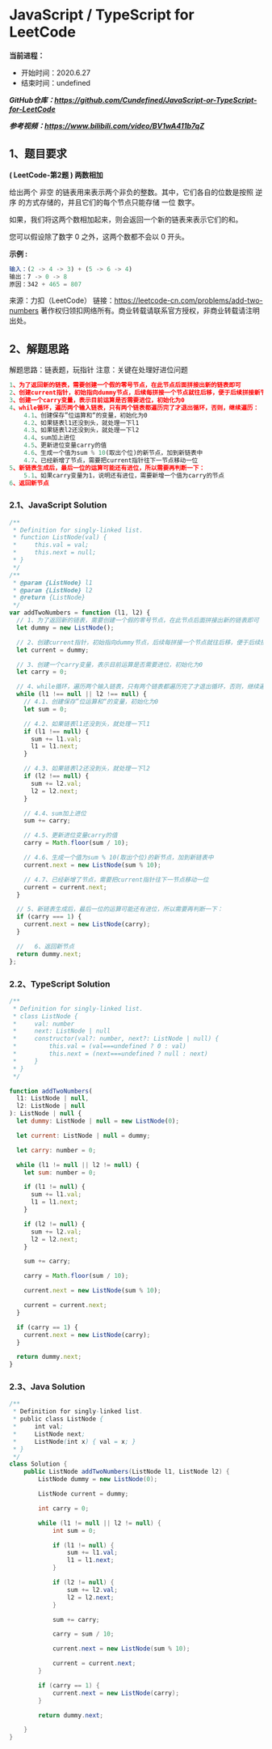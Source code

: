 ﻿# JavaScript / TypeScript for LeetCode 
**当前进程：**

 - 开始时间：2020.6.27 
 - 结束时间：undefined

***GitHub仓库：https://github.com/Cundefined/JavaScript-or-TypeScript-for-LeetCode***

***参考视频：https://www.bilibili.com/video/BV1wA411b7qZ***

## 1、题目要求
**( LeetCode-第2题 )  两数相加**
       
给出两个 非空 的链表用来表示两个非负的整数。其中，它们各自的位数是按照 逆序 的方式存储的，并且它们的每个节点只能存储 一位 数字。

如果，我们将这两个数相加起来，则会返回一个新的链表来表示它们的和。

您可以假设除了数字 0 之外，这两个数都不会以 0 开头。


 **示例 :**

```javascript
输入：(2 -> 4 -> 3) + (5 -> 6 -> 4)
输出：7 -> 0 -> 8
原因：342 + 465 = 807
```
来源：力扣（LeetCode）
链接：https://leetcode-cn.com/problems/add-two-numbers
著作权归领扣网络所有。商业转载请联系官方授权，非商业转载请注明出处。

## 2、解题思路
解题思路：链表题，玩指针
注意：关键在处理好进位问题
```javascript
1、为了返回新的链表，需要创建一个假的零号节点，在此节点后面拼接出新的链表即可
2、创建current指针，初始指向dummy节点，后续每拼接一个节点就往后移，便于后续拼接新节点
3、创建一个carry变量，表示目前运算是否需要进位，初始化为0
4、while循环，遍历两个输入链表，只有两个链表都遍历完了才退出循环，否则，继续遍历：
    4.1、创建保存”位运算和“的变量，初始化为0
    4.2、如果链表l1还没到头，就处理一下l1
    4.3、如果链表l2还没到头，就处理一下l2
    4.4、sum加上进位
    4.5、更新进位变量carry的值
    4.6、生成一个值为sum % 10(取出个位)的新节点，加到新链表中
    4.7、已经新增了节点，需要把current指针往下一节点移动一位
5、新链表生成后，最后一位的运算可能还有进位，所以需要再判断一下：
    5.1、如果carry变量为1，说明还有进位，需要新增一个值为carry的节点
6、返回新节点
```

### 2.1、JavaScript Solution

```javascript
/**
 * Definition for singly-linked list.
 * function ListNode(val) {
 *     this.val = val;
 *     this.next = null;
 * }
 */
/**
 * @param {ListNode} l1
 * @param {ListNode} l2
 * @return {ListNode}
 */
var addTwoNumbers = function (l1, l2) {
  // 1、为了返回新的链表，需要创建一个假的零号节点，在此节点后面拼接出新的链表即可
  let dummy = new ListNode();

  // 2、创建current指针，初始指向dummy节点，后续每拼接一个节点就往后移，便于后续拼接新节点
  let current = dummy;

  // 3、创建一个carry变量，表示目前运算是否需要进位，初始化为0
  let carry = 0;

  // 4、while循环，遍历两个输入链表，只有两个链表都遍历完了才退出循环，否则，继续遍历：
  while (l1 !== null || l2 !== null) {
    // 4.1、创建保存”位运算和“的变量，初始化为0
    let sum = 0;

    // 4.2、如果链表l1还没到头，就处理一下l1
    if (l1 !== null) {
      sum += l1.val;
      l1 = l1.next;
    }

    // 4.3、如果链表l2还没到头，就处理一下l2
    if (l2 !== null) {
      sum += l2.val;
      l2 = l2.next;
    }

    // 4.4、sum加上进位
    sum += carry;

    // 4.5、更新进位变量carry的值
    carry = Math.floor(sum / 10);

    // 4.6、生成一个值为sum % 10(取出个位)的新节点，加到新链表中
    current.next = new ListNode(sum % 10);

    // 4.7、已经新增了节点，需要把current指针往下一节点移动一位
    current = current.next;
  }

  // 5、新链表生成后，最后一位的运算可能还有进位，所以需要再判断一下：
  if (carry === 1) {
    current.next = new ListNode(carry);
  }

  //   6、返回新节点
  return dummy.next;
};
```


### 2.2、TypeScript Solution

```javascript
/**
 * Definition for singly-linked list.
 * class ListNode {
 *     val: number
 *     next: ListNode | null
 *     constructor(val?: number, next?: ListNode | null) {
 *         this.val = (val===undefined ? 0 : val)
 *         this.next = (next===undefined ? null : next)
 *     }
 * }
 */

function addTwoNumbers(
  l1: ListNode | null,
  l2: ListNode | null
): ListNode | null {
  let dummy: ListNode | null = new ListNode(0);

  let current: ListNode | null = dummy;

  let carry: number = 0;

  while (l1 != null || l2 != null) {
    let sum: number = 0;

    if (l1 != null) {
      sum += l1.val;
      l1 = l1.next;
    }

    if (l2 != null) {
      sum += l2.val;
      l2 = l2.next;
    }

    sum += carry;

    carry = Math.floor(sum / 10);

    current.next = new ListNode(sum % 10);

    current = current.next;
  }

  if (carry == 1) {
    current.next = new ListNode(carry);
  }

  return dummy.next;
}
```
### 2.3、Java Solution
```java
/**
 * Definition for singly-linked list.
 * public class ListNode {
 *     int val;
 *     ListNode next;
 *     ListNode(int x) { val = x; }
 * }
 */
class Solution {
    public ListNode addTwoNumbers(ListNode l1, ListNode l2) {
        ListNode dummy = new ListNode(0);

        ListNode current = dummy;

        int carry = 0;

        while (l1 != null || l2 != null) {
            int sum = 0;

            if (l1 != null) {
                sum += l1.val;
                l1 = l1.next;
            }

            if (l2 != null) {
                sum += l2.val;
                l2 = l2.next;
            }

            sum += carry;

            carry = sum / 10;

            current.next = new ListNode(sum % 10);

            current = current.next;
        }

        if (carry == 1) {
            current.next = new ListNode(carry);
        }

        return dummy.next;

    }
}
```

